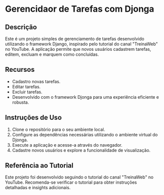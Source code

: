 # Gerencidaor de Tarefas com Djonga

## Descrição
Este é um projeto simples de gerenciamento de tarefas desenvolvido utilizando o framework Django, inspirado pelo tutorial do canal "TreinaWeb" no YouTube. A aplicação permite que novos usuários cadastrem tarefas, editem, excluam e marquem como concluídas.

## Recursos
- Cadastro novas tarefas.
- Editar tarefas.
- Excluir tarefas.
- Desenvolvido com o framework Djonga para uma experiência eficiente e robusta.

## Instruções de Uso
1. Clone o repositório para o seu ambiente local.
2. Configure as dependências necessárias utilizando o ambiente virtual do Djonga.
3. Execute a aplicação e acesse-a através do navegador.
4. Cadastre novos usuários e explore a funcionalidade de visualização.

## Referência ao Tutorial
Este projeto foi desenvolvido seguindo o tutorial do canal "TreinaWeb" no YouTube. Recomenda-se verificar o tutorial para obter instruções detalhadas e insights adicionais.
